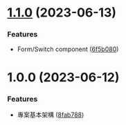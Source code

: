 # [1.1.0](https://github.com/boruei-chen/materials/compare/v1.0.0...v1.1.0) (2023-06-13)


### Features

* Form/Switch component ([6f5b080](https://github.com/boruei-chen/materials/commit/6f5b080b105ed5964edcc0e4ff2ab8c6430ad312))

# 1.0.0 (2023-06-12)


### Features

* 專案基本架構 ([8fab788](https://github.com/boruei-chen/materials/commit/8fab78892eaff1bef8116991cf4ae421a5c870a7))
